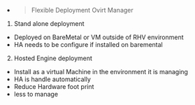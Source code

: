 - > Flexible Deployment Ovirt Manager 

1. Stand alone deployment 
- Deployed on BareMetal or VM outside of RHV environment 
- HA needs to be configure if installed on baremental 

2. Hosted Engine deployment 
- Install as a virtual Machine in the environment it is managing 
- HA is handle automatically 
- Reduce Hardware foot print
- less to manage 
